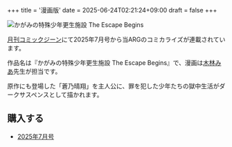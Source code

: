 +++
title = '漫画版'
date = 2025-06-24T02:21:24+09:00
draft = false
+++

![かがみの特殊少年更生施設 The Escape Begins](/img/the_escape_begins.jpg)

[月刊コミックジーン](https://comic-gene.com/)にて2025年7月号から当ARGのコミカライズが連載されています。

作品名は『かがみの特殊少年更生施設 The Escape Begins』で、漫画は[木林みあ](https://x.com/kibayashi_mia)先生が担当です。

原作にも登場した「蒼乃晴翔」を主人公に、罪を犯した少年たちの獄中生活がダークサスペンスとして描かれます。

## 購入する

* [2025年7月号](https://amzn.to/4k4A2rc)
